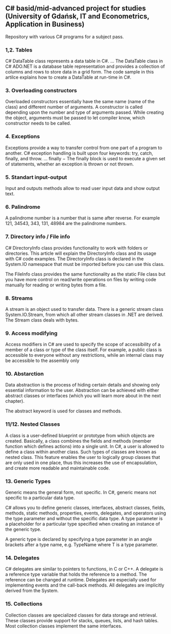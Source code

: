 ## C# basid/mid-advanced project for studies (University of Gdańsk, IT and Econometrics, Application in Business)
Repository with various C# programs for a subject pass.

### 1,2. Tables 
C# DataTable class represents a data table in C#. ... The DataTable class in C# ADO.NET is a database table representation and provides a collection of columns and rows to store data in a grid form. The code sample in this artilce explains how to create a DataTable at run-time in C#.

### 3. Overloading constructors 
Overloaded constructors essentially have the same name (name of the class) and different number of arguments. A constructor is called depending upon the number and type of arguments passed. While creating the object, arguments must be passed to let compiler know, which constructor needs to be called.

### 4. Exceptions
Exceptions provide a way to transfer control from one part of a program to another. C# exception handling is built upon four keywords: try, catch, finally, and throw. ... finally − The finally block is used to execute a given set of statements, whether an exception is thrown or not thrown.

### 5. Standart input-output
Input and outputs methods allow to read user input data and show output text.

### 6. Palindrome 
A palindrome number is a number that is same after reverse. For example 121, 34543, 343, 131, 48984 are the palindrome numbers.

### 7. Directory info / File info
C# DirectoryInfo class provides functionality to work with folders or directories. This article will explain the DirectoryInfo class and its usage with C# code examples. The DirectoryInfo class is declared in the System.IO namespace that must be imported before you can use this class.

The FileInfo class provides the same functionality as the static File class but you have more control on read/write operations on files by writing code manually for reading or writing bytes from a file.

### 8. Streams 
A stream is an object used to transfer data. There is a generic stream class System.IO.Stream, from which all other stream classes in .NET are derived. The Stream class deals with bytes.

### 9. Access modifying 
Access modifiers in C# are used to specify the scope of accessibility of a member of a class or type of the class itself. For example, a public class is accessible to everyone without any restrictions, while an internal class may be accessible to the assembly only

### 10. Abstarction 
Data abstraction is the process of hiding certain details and showing only essential information to the user.
Abstraction can be achieved with either abstract classes or interfaces (which you will learn more about in the next chapter).

The abstract keyword is used for classes and methods.

### 11/12. Nested Classes
A class is a user-defined blueprint or prototype from which objects are created. Basically, a class combines the fields and methods (member function which defines actions) into a single unit. In C#, a user is allowed to define a class within another class. Such types of classes are known as nested class. This feature enables the user to logically group classes that are only used in one place, thus this increases the use of encapsulation, and create more readable and maintainable code.

### 13. Generic Types
Generic means the general form, not specific. In C#, generic means not specific to a particular data type.

C# allows you to define generic classes, interfaces, abstract classes, fields, methods, static methods, properties, events, delegates, and operators using the type parameter and without the specific data type. A type parameter is a placeholder for a particular type specified when creating an instance of the generic type.

A generic type is declared by specifying a type parameter in an angle brackets after a type name, e.g. TypeName<T> where T is a type parameter.

### 14. Delegates 
C# delegates are similar to pointers to functions, in C or C++. A delegate is a reference type variable that holds the reference to a method. The reference can be changed at runtime. Delegates are especially used for implementing events and the call-back methods. All delegates are implicitly derived from the System.

### 15. Collections
Collection classes are specialized classes for data storage and retrieval. These classes provide support for stacks, queues, lists, and hash tables. Most collection classes implement the same interfaces.

